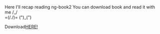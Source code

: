Here I'll recap reading ng-book2 
You can download book and read it with me 
  /\_/\
=(/\./\)=
 (")_(")

 Download[HERE!](https://github.com/DariaShvydka/ng-book2-angular-4/assets/ng-book2-angular-4-r58pdf.pdf)